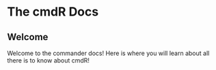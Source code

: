 # The cmdR Docs

## Welcome
Welcome to the commander docs! Here is where you will learn about all there is to know about cmdR!
